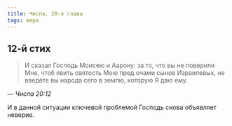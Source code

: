 ```yaml
---
title: Числа, 20-я глава
tags: вера
---
```


## 12-й стих

> И сказал Господь Моисею и Аарону: за то, что вы не поверили Мне, чтоб явить святость Мою
> пред очами сынов Израилевых, не введёте вы народа сего в землю, которую Я даю ему.

— <cite>Числа&nbsp;20:12</cite>

И в данной ситуации ключевой проблемой Господь снова объявляет неверие.
